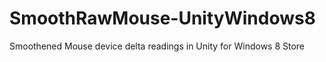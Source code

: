 SmoothRawMouse-UnityWindows8
============================

Smoothened Mouse device delta readings in Unity for Windows 8 Store
